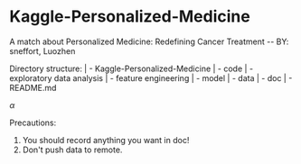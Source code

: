 # Kaggle-Personalized-Medicine
A match about Personalized Medicine: Redefining Cancer Treatment -- BY: sneffort, Luozhen

Directory structure:
| - Kaggle-Personalized-Medicine
	| - code
		| - exploratory data analysis
		| - feature engineering
		| - model
	| - data
	| - doc
	| - README.md

$\alpha$

Precautions:
1. You should record anything you want in doc!
2. Don't push data to remote.